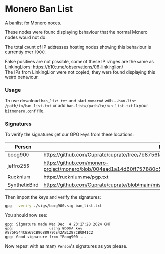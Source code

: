 # Monero Ban List

A banlist for Monero nodes.

These nodes were found displaying behaviour that the normal Monero nodes would not do.

The total count of IP addresses hosting nodes showing this behaviour is currently over 1900.

False positives are not possible, some of these IP ranges are the same as LinkingLions: https://b10c.me/observations/06-linkinglion/  
The IPs from LinkingLion were not copied, they were found displaying this weird behaviour.

### Usage

To use download `ban_list.txt` and start `monerod` with `--ban-list /path/to/ban_list.txt` 
or add `ban-list=/path/to/ban_list.txt` to your `bitmonero.conf` file.

### Signatures 

To verify the signatures get our GPG keys from these locations:

| Person        | Location                                                                                                              |
|---------------|-----------------------------------------------------------------------------------------------------------------------|
| boog900       | <https://github.com/Cuprate/cuprate/tree/7b8756fa80e386fb04173d8220c15c86bf9f9888/misc/gpg_keys>                      |
| jeffro256     | <https://github.com/monero-project/monero/blob/004ead1a14d60ff757880c5b16b894b526427829/utils/gpg_keys/jeffro256.asc> |
| Rucknium      | <https://rucknium.me/pgp.txt>                                                                                         |
| SyntheticBird | <https://github.com/Cuprate/cuprate/blob/main/misc/gpg_keys/syntheticbird.asc>                                        |

Then import the keys and verify the signatures:

```bash
gpg --verify ./sigs/boog900.sig ban_list.txt
```

You should now see: 
```
gpg: Signature made Wed Dec  4 23:27:28 2024 GMT
gpg:                using EDDSA key A875F544CB569CB96889791E42AB1287CB0041C2
gpg: Good signature from "Boog900 ...
```

Now repeat with as many `Person`'s signatures as you please.
